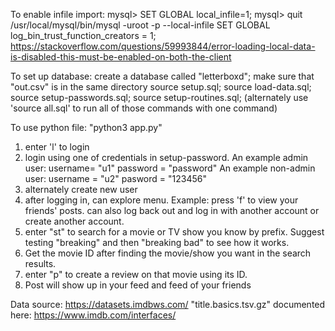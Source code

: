 To enable infile import:
mysql> SET GLOBAL local_infile=1;
mysql> quit
/usr/local/mysql/bin/mysql -uroot -p --local-infile
SET GLOBAL log_bin_trust_function_creators = 1;
https://stackoverflow.com/questions/59993844/error-loading-local-data-is-disabled-this-must-be-enabled-on-both-the-client

To set up database:
create a database called "letterboxd";
make sure that "out.csv" is in the same directory
source setup.sql;
source load-data.sql;
source setup-passwords.sql;
source setup-routines.sql;
(alternately use 'source all.sql' to run all of those commands with one command)

To use python file:
"python3 app.py"
1. enter 'l' to login
2. login using one of credentials in setup-password. 
   An example admin user: username= "u1" password = "password"
   An example non-admin user: username = "u2" pasword = "123456"
3. alternately create new user
3. after logging in, can explore menu. Example: press 'f' to view your friends' posts.
   can also log back out and log in with another account or create another account.
4. enter "st" to search for a movie or TV show you know by prefix. Suggest testing "breaking" 
   and then "breaking bad" to see how it works.
5. Get the movie ID after finding the movie/show you want in the search results.
6. enter "p" to create a review on that movie using its ID.
7. Post will show up in your feed and feed of your friends


Data source: 
https://datasets.imdbws.com/ "title.basics.tsv.gz"
documented here: https://www.imdb.com/interfaces/ 